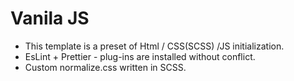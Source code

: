 # Vanila JS

- This template is a preset of Html / CSS(SCSS) /JS initialization.
- EsLint + Prettier - plug-ins are installed without conflict.
- Custom normalize.css written in SCSS.